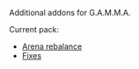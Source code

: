 Additional addons for G.A.M.M.A.

Current pack:
 - [Arena rebalance](https://github.com/m-bo-one/Stalker_GAMMA_MBo_Addons/tree/master/mods/Arena_Rebalance)
 - [Fixes](https://github.com/m-bo-one/Stalker_GAMMA_MBo_Addons/tree/master/mods/Fixes_Anomaly_Plus_Gamma)
